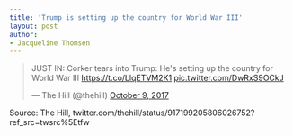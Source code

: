 ```yaml
---
title: 'Trump is setting up the country for World War III'
layout: post
author:
- Jacqueline Thomsen
---
```


<blockquote class="twitter-tweet"><p lang="en" dir="ltr">JUST IN: Corker tears into Trump: He&#39;s setting up the country for World War III <a href="https://t.co/LlqETVM2K1">https://t.co/LlqETVM2K1</a> <a href="https://t.co/DwRxS9OCkJ">pic.twitter.com/DwRxS9OCkJ</a></p>&mdash; The Hill (@thehill) <a href="https://twitter.com/thehill/status/917199205806026752?ref_src=twsrc%5Etfw">October 9, 2017</a></blockquote> <script async src="https://platform.twitter.com/widgets.js" charset="utf-8"></script>

Source: The Hill, twitter.com/thehill/status/917199205806026752?ref_src=twsrc%5Etfw
